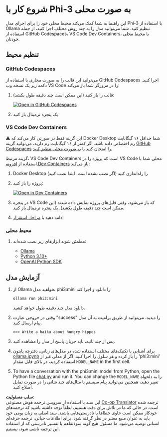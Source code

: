 <!--
CO_OP_TRANSLATOR_METADATA:
{
  "original_hash": "3edae6aebc3d0143037109e8af58f1ac",
  "translation_date": "2025-05-07T14:59:50+00:00",
  "source_file": "md/01.Introduction/01/01.EnvironmentSetup.md",
  "language_code": "fa"
}
-->
# شروع کار با Phi-3 به صورت محلی

این راهنما به شما کمک می‌کند محیط محلی خود را برای اجرای مدل Phi-3 با استفاده از Ollama تنظیم کنید. شما می‌توانید مدل را به چند روش مختلف اجرا کنید، از جمله استفاده از GitHub Codespaces، VS Code Dev Containers، یا محیط محلی خودتان.

## تنظیم محیط

### GitHub Codespaces

می‌توانید این قالب را به صورت مجازی با استفاده از GitHub Codespaces اجرا کنید. دکمه زیر یک نسخه وب VS Code را در مرورگر شما باز می‌کند:

1. قالب را باز کنید (این ممکن است چند دقیقه طول بکشد):

    [![Open in GitHub Codespaces](https://github.com/codespaces/badge.svg)](https://codespaces.new/microsoft/phi-3cookbook)

2. یک پنجره ترمینال باز کنید

### VS Code Dev Containers

⚠️ این گزینه فقط در صورتی کار می‌کند که Docker Desktop شما حداقل ۱۶ گیگابایت رم اختصاص داده باشد. اگر کمتر از ۱۶ گیگابایت رم دارید، می‌توانید گزینه [GitHub Codespaces](../../../../../md/01.Introduction/01) را امتحان کنید یا [به صورت محلی تنظیم کنید](../../../../../md/01.Introduction/01).

گزینه مرتبط، VS Code Dev Containers است که پروژه را در VS Code محلی شما با استفاده از [افزونه Dev Containers](https://marketplace.visualstudio.com/items?itemName=ms-vscode-remote.remote-containers) باز می‌کند:

1. Docker Desktop را راه‌اندازی کنید (اگر نصب نشده است، ابتدا نصب کنید)
2. پروژه را باز کنید:

    [![Open in Dev Containers](https://img.shields.io/static/v1?style=for-the-badge&label=Dev%20Containers&message=Open&color=blue&logo=visualstudiocode)](https://vscode.dev/redirect?url=vscode://ms-vscode-remote.remote-containers/cloneInVolume?url=https://github.com/microsoft/phi-3cookbook)

3. در پنجره VS Code که باز می‌شود، وقتی فایل‌های پروژه نمایش داده شدند (این ممکن است چند دقیقه طول بکشد)، یک پنجره ترمینال باز کنید.
4. ادامه دهید با [مراحل استقرار](../../../../../md/01.Introduction/01)

### محیط محلی

1. مطمئن شوید ابزارهای زیر نصب شده‌اند:

    * [Ollama](https://ollama.com/)
    * [Python 3.10+](https://www.python.org/downloads/)
    * [OpenAI Python SDK](https://pypi.org/project/openai/)

## آزمایش مدل

1. از Ollama بخواهید مدل phi3:mini را دانلود و اجرا کند:

    ```shell
    ollama run phi3:mini
    ```

    دانلود مدل چند دقیقه طول خواهد کشید.

2. وقتی در خروجی عبارت "success" را دیدید، می‌توانید از طریق پرامپت به آن مدل پیام ارسال کنید.

    ```shell
    >>> Write a haiku about hungry hippos
    ```

3. پس از چند ثانیه، باید جریان پاسخ از مدل را مشاهده کنید.

4. برای آشنایی با تکنیک‌های مختلف استفاده شده در مدل‌های زبانی، دفترچه پایتون [ollama.ipynb](../../../../../code/01.Introduce/ollama.ipynb) را باز کرده و هر سلول را اجرا کنید. اگر از مدلی غیر از 'phi3:mini' استفاده کردید، در بالای فایل مقدار `MODEL_NAME` in the first cell.

5. To have a conversation with the phi3:mini model from Python, open the Python file [chat.py](../../../../../code/01.Introduce/chat.py) and run it. You can change the `MODEL_NAME` را به دلخواه تغییر دهید، همچنین می‌توانید پیام سیستم یا مثال‌های چند شاتی را در صورت تمایل اصلاح کنید.

**سلب مسئولیت**:  
این سند با استفاده از سرویس ترجمه هوش مصنوعی [Co-op Translator](https://github.com/Azure/co-op-translator) ترجمه شده است. در حالی که ما در تلاش برای دقت هستیم، لطفاً توجه داشته باشید که ترجمه‌های خودکار ممکن است حاوی خطاها یا نادرستی‌هایی باشند. سند اصلی به زبان بومی خود باید به عنوان منبع معتبر در نظر گرفته شود. برای اطلاعات حیاتی، ترجمه حرفه‌ای انسانی توصیه می‌شود. ما مسئول هیچ گونه سوءتفاهم یا تفسیر نادرستی که از استفاده این ترجمه ناشی شود، نیستیم.